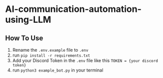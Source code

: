 # AI-communication-automation-using-LLM

## How To Use
1. Rename the `.env.example` file to `.env`
2. run `pip install -r requirements.txt`
3. Add your Discord Token in the `.env` file like this `TOKEN = {your discord token}`
4. run `python3 example_bot.py` in your terminal

   
